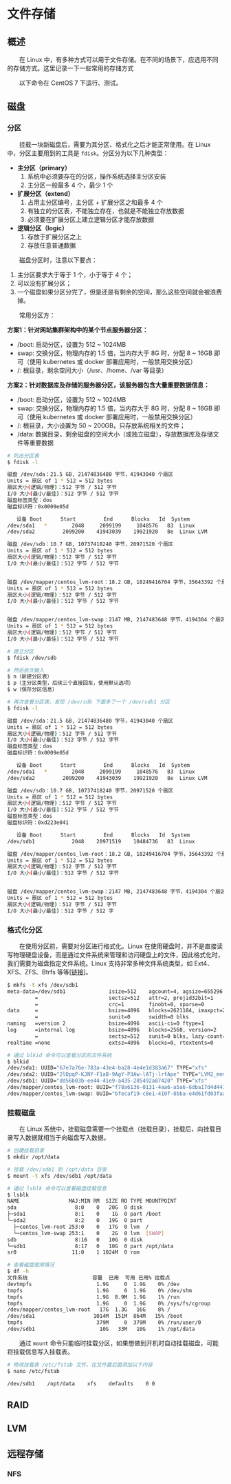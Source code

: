 # 文件存储
## 概述
&emsp;&emsp;在 Linux 中，有多种方式可以用于文件存储。在不同的场景下，应选用不同的存储方式。这里记录一下一些常用的存储方式

&emsp;&emsp;以下命令在 CentOS 7 下运行、测试。

## 磁盘
### 分区
&emsp;&emsp;挂载一块新磁盘后，需要为其分区、格式化之后才能正常使用。在 Linux 中，分区主要用到的工具是 `fdisk`。分区分为以下几种类型：

- **主分区（primary）**
  1. 系统中必须要存在的分区，操作系统选择主分区安装
  2. 主分区一般最多 4 个，最少 1 个
- **扩展分区（extend）**
  1. 占用主分区编号，主分区 + 扩展分区之和最多 4 个
  2. 有独立的分区表，不能独立存在，也就是不能独立存放数据
  3. 必须要在扩展分区上建立逻辑分区才能存放数据
- **逻辑分区（logic）**
  1. 存放于扩展分区之上
  2. 存放任意普通数据

&emsp;&emsp;磁盘分区时，注意以下要点：

1. 主分区要求大于等于 1 个，小于等于 4 个；
2. 可以没有扩展分区；
3. 一个磁盘如果分区分完了，但是还是有剩余的空间，那么这些空间就会被浪费掉。

&emsp;&emsp;常用分区方：

**方案1：针对网站集群架构中的某个节点服务器分区：**

- /boot: 启动分区，设置为 512 ~ 1024MB
- swap: 交换分区，物理内存的 1.5 倍，当内存大于 8G 时，分配 8 ~ 16GB 即可（使用 kubernetes 或 docker 部署应用时，一般禁用交换分区）
- /: 根目录，剩余空间大小（/usr、/home、/var 等目录）

**方案2：针对数据库及存储的服务器分区，该服务器包含大量重要数据信息：**

- /boot: 启动分区，设置为 512 ~ 1024MB
- swap: 交换分区，物理内存的 1.5 倍，当内存大于 8G 时，分配 8 ~ 16GB 即可（使用 kubernetes 或 docker 部署应用时，一般禁用交换分区）
- /: 根目录，大小设置为 50 ~ 200GB，只存放系统相关的文件；
- /data: 数据目录，剩余磁盘的空间大小（或独立磁盘），存放数据库及存储文件等重要数据

```bash
# 列出分区表
$ fdisk -l

磁盘 /dev/sda：21.5 GB, 21474836480 字节，41943040 个扇区
Units = 扇区 of 1 * 512 = 512 bytes
扇区大小(逻辑/物理)：512 字节 / 512 字节
I/O 大小(最小/最佳)：512 字节 / 512 字节
磁盘标签类型：dos
磁盘标识符：0x0009e05d

   设备 Boot      Start         End      Blocks   Id  System
/dev/sda1   *        2048     2099199     1048576   83  Linux
/dev/sda2         2099200    41943039    19921920   8e  Linux LVM

磁盘 /dev/sdb：10.7 GB, 10737418240 字节，20971520 个扇区
Units = 扇区 of 1 * 512 = 512 bytes
扇区大小(逻辑/物理)：512 字节 / 512 字节
I/O 大小(最小/最佳)：512 字节 / 512 字节


磁盘 /dev/mapper/centos_lvm-root：18.2 GB, 18249416704 字节，35643392 个扇区
Units = 扇区 of 1 * 512 = 512 bytes
扇区大小(逻辑/物理)：512 字节 / 512 字节
I/O 大小(最小/最佳)：512 字节 / 512 字节


磁盘 /dev/mapper/centos_lvm-swap：2147 MB, 2147483648 字节，4194304 个扇区
Units = 扇区 of 1 * 512 = 512 bytes
扇区大小(逻辑/物理)：512 字节 / 512 字节
I/O 大小(最小/最佳)：512 字节 / 512 字节

# 建立分区
$ fdisk /dev/sdb

# 然后依次输入
$ n（新建分区表）
$ p（主分区类型，后续三个直接回车，使用默认选项）
$ w（保存分区信息）

# 再次查看分区表，发现 /dev/sdb 下面多了一个 /dev/sdb1 分区
$ fdisk -l

磁盘 /dev/sda：21.5 GB, 21474836480 字节，41943040 个扇区
Units = 扇区 of 1 * 512 = 512 bytes
扇区大小(逻辑/物理)：512 字节 / 512 字节
I/O 大小(最小/最佳)：512 字节 / 512 字节
磁盘标签类型：dos
磁盘标识符：0x0009e05d

   设备 Boot      Start         End      Blocks   Id  System
/dev/sda1   *        2048     2099199     1048576   83  Linux
/dev/sda2         2099200    41943039    19921920   8e  Linux LVM

磁盘 /dev/sdb：10.7 GB, 10737418240 字节，20971520 个扇区
Units = 扇区 of 1 * 512 = 512 bytes
扇区大小(逻辑/物理)：512 字节 / 512 字节
I/O 大小(最小/最佳)：512 字节 / 512 字节
磁盘标签类型：dos
磁盘标识符：0xd223e041

   设备 Boot      Start         End      Blocks   Id  System
/dev/sdb1            2048    20971519    10484736   83  Linux

磁盘 /dev/mapper/centos_lvm-root：18.2 GB, 18249416704 字节，35643392 个扇区
Units = 扇区 of 1 * 512 = 512 bytes
扇区大小(逻辑/物理)：512 字节 / 512 字节
I/O 大小(最小/最佳)：512 字节 / 512 字节


磁盘 /dev/mapper/centos_lvm-swap：2147 MB, 2147483648 字节，4194304 个扇区
Units = 扇区 of 1 * 512 = 512 bytes
扇区大小(逻辑/物理)：512 字节 / 512 字节
I/O 大小(最小/最佳)：512 字节 / 512 字
```

### 格式化分区
&emsp;&emsp;在使用分区前，需要对分区进行格式化。Linux 在使用硬盘时，并不是直接读写物理硬盘设备，而是通过文件系统来管理和访问硬盘上的文件，因此格式化时，我们需要为磁盘指定文件系统。Linux 支持非常多种文件系统类型，如 Ext4、XFS、ZFS、Btrfs 等等[[链接](https://zhuanlan.zhihu.com/p/571235218)]。

```bash
$ mkfs -t xfs /dev/sdb1
meta-data=/dev/sdb1              isize=512    agcount=4, agsize=655296 blks
         =                       sectsz=512   attr=2, projid32bit=1
         =                       crc=1        finobt=0, sparse=0
data     =                       bsize=4096   blocks=2621184, imaxpct=25
         =                       sunit=0      swidth=0 blks
naming   =version 2              bsize=4096   ascii-ci=0 ftype=1
log      =internal log           bsize=4096   blocks=2560, version=2
         =                       sectsz=512   sunit=0 blks, lazy-count=1
realtime =none                   extsz=4096   blocks=0, rtextents=0

# 通过 blkid 命令可以查看分区的文件系统
$ blkid
/dev/sda1: UUID="67e7a76e-783a-43e4-ba28-4e4e1d383a67" TYPE="xfs" 
/dev/sda2: UUID="2lDpqP-KJNY-F1aB-9AgY-P3Aw-lATj-lrfApe" TYPE="LVM2_member" 
/dev/sdb1: UUID="dd56b03b-ee44-41e9-a435-285492a87420" TYPE="xfs" 
/dev/mapper/centos_lvm-root: UUID="f78a6136-0131-4aa6-a5a6-6dba17d4d447" TYPE="xfs" 
/dev/mapper/centos_lvm-swap: UUID="bfecaf19-c8e1-410f-8bba-e4d61fd03faa" TYPE="swap" 
```

### 挂载磁盘
&emsp;&emsp;在 Linux 系统中，挂载磁盘需要一个挂载点（挂载目录），挂载后，向挂载目录写入数据就相当于向磁盘写入数据。

```bash
# 创建挂载目录
$ mkdir /opt/data

# 挂载 /dev/sdb1 到 /opt/data 目录
$ mount -t xfs /dev/sdb1 /opt/data

# 通过 lsblk 命令可以查看磁盘挂载信息
$ lsblk
NAME                MAJ:MIN RM  SIZE RO TYPE MOUNTPOINT
sda                   8:0    0   20G  0 disk 
├─sda1                8:1    0    1G  0 part /boot
└─sda2                8:2    0   19G  0 part 
  ├─centos_lvm-root 253:0    0   17G  0 lvm  /
  └─centos_lvm-swap 253:1    0    2G  0 lvm  [SWAP]
sdb                   8:16   0   10G  0 disk 
└─sdb1                8:17   0   10G  0 part /opt/data
sr0                  11:0    1 1024M  0 rom

# 查看磁盘使用情况
$ df -h
文件系统                     容量  已用  可用 已用% 挂载点
devtmpfs                     1.9G     0  1.9G    0% /dev
tmpfs                        1.9G     0  1.9G    0% /dev/shm
tmpfs                        1.9G  8.9M  1.9G    1% /run
tmpfs                        1.9G     0  1.9G    0% /sys/fs/cgroup
/dev/mapper/centos_lvm-root   17G  1.3G   16G    8% /
/dev/sda1                   1014M  151M  864M   15% /boot
tmpfs                        379M     0  379M    0% /run/user/0
/dev/sdb1                     10G   33M   10G    1% /opt/data
```

&emsp;&emsp;通过 `mount` 命令只能临时挂载分区，如果想做到开机时自动挂载磁盘，可能将挂载信息写入挂载表。

```bash
# 修改挂载表 /etc/fstab 文件，在文件最后面添加以下内容
$ nano /etc/fstab

/dev/sdb1    /opt/data    xfs    defaults    0 0
```

## RAID

## LVM
###

## 远程存储
### NFS

